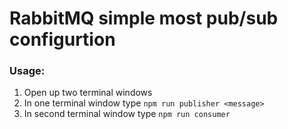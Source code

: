 # RabbitMQ simple most pub/sub configurtion

### Usage:

1. Open up two terminal windows
2. In one terminal window type `npm run publisher <message>`
3. In second terminal window type `npm run consumer`
